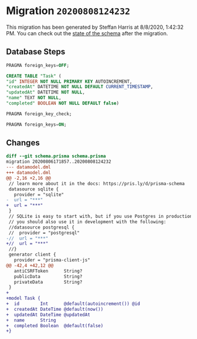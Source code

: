 # Migration `20200808124232`

This migration has been generated by Steffan Harris at 8/8/2020, 1:42:32 PM.
You can check out the [state of the schema](./schema.prisma) after the migration.

## Database Steps

```sql
PRAGMA foreign_keys=OFF;

CREATE TABLE "Task" (
"id" INTEGER NOT NULL PRIMARY KEY AUTOINCREMENT,
"createdAt" DATETIME NOT NULL DEFAULT CURRENT_TIMESTAMP,
"updatedAt" DATETIME NOT NULL,
"name" TEXT NOT NULL,
"completed" BOOLEAN NOT NULL DEFAULT false)

PRAGMA foreign_key_check;

PRAGMA foreign_keys=ON;
```

## Changes

```diff
diff --git schema.prisma schema.prisma
migration 20200806171857..20200808124232
--- datamodel.dml
+++ datamodel.dml
@@ -2,16 +2,16 @@
 // learn more about it in the docs: https://pris.ly/d/prisma-schema
 datasource sqlite {
   provider = "sqlite"
-  url = "***"
+  url = "***"
 }
 // SQLite is easy to start with, but if you use Postgres in production
 // you should also use it in development with the following:
 //datasource postgresql {
 //  provider = "postgresql"
-//  url = "***"
+//  url = "***"
 //}
 generator client {
   provider = "prisma-client-js"
@@ -42,4 +42,12 @@
   antiCSRFToken      String?
   publicData         String?
   privateData        String?
 }
+
+model Task {
+  id        Int      @default(autoincrement()) @id
+  createdAt DateTime @default(now())
+  updatedAt DateTime @updatedAt
+  name      String
+  completed Boolean  @default(false)
+}
```


